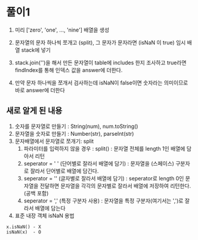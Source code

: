 # 풀이1

1. 미리 ['zero', 'one', ..., 'nine'] 배열을 생성

2. 문자열의 문자 하나씩 쪼개고 (split), 그 문자가 문자라면 (isNaN 이 true) 임시 배열 stack에 넣기

3. stack.join('')을 해서 만든 문자열이 table에 includes 한지 조사하고 true라면 findIndex를 통해 인덱스 값을 answer에 더한다.

4. 만약 문자 하나씩을 쪼개서 검사하는데 isNaN이 false이면 숫자라는 의미이므로 바로 answer에 더한다

## 새로 알게 된 내용

1. 숫자를 문자열로 만들기 : String(num), num.toString()
2. 문자열을 숫자로 만들기 : Number(str), parseInt(str)
3. 문자배열에서 문자열로 쪼개기: split
    1. 파라미터를 입력하지 않을 경우 : split() : 문자열 전체를 length 1인 배열에 담아서 리턴
    2. seperator = ' ' (단어별로 잘라서 배열에 담기) : 문자열을 (스페이스) 구분자로 잘라서 단어별로 배열에 담긴다.
    3. seperator = '' (글자별로 잘라서 배열에 담기) : seperator로 length 0인 문자열을 전달하면 문자열을 각각의 문자별로 잘라서 배열에 저장하여 리턴한다. (공백 포함)
    4. seperator = ',' (특정 구분자 사용) : 문자열을 특정 구분자(여기서는 ',')로 잘라서 배열에 담는다
5. 표준 내장 객체 isNaN 용법

```
x.isNaN() - X
isNaN(x)  - O
```
